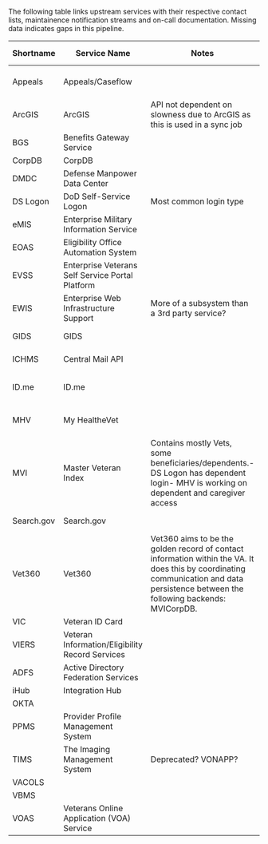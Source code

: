 The following table links upstream services with their respective contact lists, maintainence notification streams and on-call documentation. Missing data indicates gaps in this pipeline.

| Shortname  	| Service Name                                     	| Notes                                                                                                                                                                                	| Outage/Maintenance                                                                                                                                                                                                       	| Mailing Lists         	| Contacts                                                                                                                                                                     	| Monitoring                                                                                      	| Alerting 	| VFT Docs                                                                                                                                                   	| Devops Docs                                                                                                                                                             	| Products                                                       	| Child Dependencies 	|
|------------	|--------------------------------------------------	|--------------------------------------------------------------------------------------------------------------------------------------------------------------------------------------	|--------------------------------------------------------------------------------------------------------------------------------------------------------------------------------------------------------------------------	|-----------------------	|------------------------------------------------------------------------------------------------------------------------------------------------------------------------------	|-------------------------------------------------------------------------------------------------	|----------	|------------------------------------------------------------------------------------------------------------------------------------------------------------	|-------------------------------------------------------------------------------------------------------------------------------------------------------------------------	|----------------------------------------------------------------	|--------------------	|
| Appeals    	| Appeals/Caseflow                                 	|                                                                                                                                                                                      	| [:link:](https://monitor.cf.ds.va.gov/)                                                                                                                                                                                  	|                       	|                                                                                                                                                                              	| http://grafana.vfs.va.gov/dashboard/db/backend-service-report?orgId=1&var-service=AppealsStatus 	|          	|                                                                                                                                                            	| [:link:](https://github.com/department-of-veterans-affairs/devops/blob/master/docs/External%20Service%20Integrations/Appeals.md#key-contacts)                           	| Appeals Status,Claims Status                                   	| BGS,VACOLS         	|
| ArcGIS     	| ArcGIS                                           	| API not dependent on slowness due to ArcGIS as this is used in a sync job                                                                                                            	| [:link:](https://github.com/department-of-veterans-affairs/devops/blob/master/docs/External%20Service%20Integrations/ArcGIS.com.md#outage-status-and-maintenance-windows)                                                	|                       	| [:link:](https://github.com/department-of-veterans-affairs/devops/blob/master/docs/External%20Service%20Integrations/ArcGIS.com.md#contacts)                                 	|                                                                                                 	|          	|                                                                                                                                                            	| [:link:](https://github.com/department-of-veterans-affairs/devops/blob/master/docs/External%20Service%20Integrations/ArcGIS.com.md)                                     	| Facility Locator                                               	|                    	|
| BGS        	| Benefits Gateway Service                         	|                                                                                                                                                                                      	|                                                                                                                                                                                                                          	|                       	|                                                                                                                                                                              	|                                                                                                 	|          	| [:link:](https://github.com/department-of-veterans-affairs/vets.gov-team/tree/master/Practice%20Areas/Engineering/Data#viers)                              	|                                                                                                                                                                         	| Letters,Claims Status                                          	|                    	|
| CorpDB     	| CorpDB                                           	|                                                                                                                                                                                      	|                                                                                                                                                                                                                          	|                       	|                                                                                                                                                                              	|                                                                                                 	|          	|                                                                                                                                                            	|                                                                                                                                                                         	|                                                                	|                    	|
| DMDC       	| Defense Manpower Data Center                     	|                                                                                                                                                                                      	|                                                                                                                                                                                                                          	|                       	|                                                                                                                                                                              	|                                                                                                 	|          	|                                                                                                                                                            	|                                                                                                                                                                         	|                                                                	|                    	|
| DS Logon   	| DoD Self-Service Logon                           	| Most common login type                                                                                                                                                               	|                                                                                                                                                                                                                          	|                       	|                                                                                                                                                                              	|                                                                                                 	|          	|                                                                                                                                                            	| [:link:](https://github.com/department-of-veterans-affairs/devops/blob/master/docs/External%20Service%20Integrations/DS_logon.md#outage-status-and-maintenance-windows) 	|                                                                	| DMDC               	|
| eMIS       	| Enterprise Military Information Service          	|                                                                                                                                                                                      	|                                                                                                                                                                                                                          	|                       	|                                                                                                                                                                              	|                                                                                                 	|          	| [:link:](https://github.com/department-of-veterans-affairs/vets.gov-team/tree/master/Practice%20Areas/Engineering/Data#emis)                               	|                                                                                                                                                                         	| Veterans ID Card,User Profile,Login                            	|                    	|
| EOAS       	| Eligibility Office Automation System             	|                                                                                                                                                                                      	|                                                                                                                                                                                                                          	|                       	| [:link:](https://github.com/department-of-veterans-affairs/devops/blob/kfrz-patch-1/docs/External%20Service%20Integrations/Pre-Needs%20Burial.md#key-contacts)               	|                                                                                                 	|          	| [:link:](https://github.com/department-of-veterans-affairs/vets.gov-team/tree/master/Practice%20Areas/Engineering/Data#eoas)                               	| [:link:](https://github.com/department-of-veterans-affairs/devops/blob/kfrz-patch-1/docs/External%20Service%20Integrations/Pre-Needs%20Burial.md#key-contacts)          	| Pre-Needs Burial                                               	|                    	|
| EVSS       	| Enterprise Veterans Self Service Portal Platform 	|                                                                                                                                                                                      	| [:link:](https://github.com/department-of-veterans-affairs/devops/blob/master/docs/External%20Service%20Integrations/Enterprise%20Veteran%20Self%20Service%20Portal%20Platform.md#outage-status-and-maintenance-windows) 	|                       	|                                                                                                                                                                              	| http://grafana.vfs.va.gov/dashboard/db/evss?orgId=1                                             	|          	| [:link:](https://github.com/department-of-veterans-affairs/vets.gov-team/tree/master/Practice%20Areas/Engineering/Data#evss)                               	|                                                                                                                                                                         	| Claims Status,Appeals Status,Letters,Forms                     	|                    	|
| EWIS       	| Enterprise Web Infrastructure Support            	| More of a subsystem than a 3rd party service?                                                                                                                                        	|                                                                                                                                                                                                                          	|                       	| [:link:](https://github.com/department-of-veterans-affairs/devops/blob/master/docs/External%20Service%20Integrations/EWIS.md#key-contacts)                                   	| http://grafana.vfs.va.gov/dashboard/db/vaec-connectivity?orgId=1                                	|          	| [:link:](https://github.com/department-of-veterans-affairs/vets.gov-team/tree/master/Practice%20Areas/Engineering/Data#ewis)                               	| [:link:](https://github.com/department-of-veterans-affairs/devops/blob/master/docs/External%20Service%20Integrations/EWIS.md)                                           	| Teamsite                                                       	|                    	|
| GIDS       	| GIDS                                             	|                                                                                                                                                                                      	|                                                                                                                                                                                                                          	|                       	|                                                                                                                                                                              	|                                                                                                 	|          	|                                                                                                                                                            	|                                                                                                                                                                         	| GI Bill Comparison Tool                                        	|                    	|
| ICHMS      	| Central Mail API                                 	|                                                                                                                                                                                      	|                                                                                                                                                                                                                          	|                       	|                                                                                                                                                                              	| http://grafana.vfs.va.gov/dashboard/db/backend-service-report?orgId=1&var-service=CentralMail   	|          	| [:link:](https://github.com/department-of-veterans-affairs/vets.gov-team/tree/master/Practice%20Areas/Engineering/Data#central-mail-api)                   	| [:link:](https://github.com/department-of-veterans-affairs/devops/blob/master/docs/External%20Service%20Integrations/Central%20Mail%20API%20-%20ICMHS.md)               	| Forms                                                          	|                    	|
| ID.me      	| ID.me                                            	|                                                                                                                                                                                      	| [:link:](https://github.com/department-of-veterans-affairs/devops/blob/master/docs/External%20Service%20Integrations/ID.me.md#outage-status-and-maintenance-windows)                                                     	|                       	| [:link:](https://github.com/department-of-veterans-affairs/devops/blob/master/docs/External%20Service%20Integrations/ID.me.md#contacts)                                      	|                                                                                                 	|          	|                                                                                                                                                            	| [:link:](https://github.com/department-of-veterans-affairs/devops/blob/master/docs/External%20Service%20Integrations/ID.me.md)                                          	| DS Logon Sign In,ID.me Sign In,User Profile                    	|                    	|
| MHV        	| My HealtheVet                                    	|                                                                                                                                                                                      	| [:link:](https://github.com/department-of-veterans-affairs/devops/blob/master/docs/External%20Service%20Integrations/My%20Healthe%20Vet.md#maintenance-windows)                                                          	|                       	| [:link:](https://github.com/department-of-veterans-affairs/devops/blob/master/docs/External%20Service%20Integrations/My%20Healthe%20Vet.md#key-contacts)                     	| http://grafana.vfs.va.gov/dashboard/db/external-service-status?from=now-6h&to=now               	|          	| [:link:](https://github.com/department-of-veterans-affairs/vets.gov-team/tree/master/Practice%20Areas/Engineering/Data#mhv-api-gateway)                    	| [:link:](https://github.com/department-of-veterans-affairs/devops/blob/master/docs/External%20Service%20Integrations/My%20Healthe%20Vet.md)                             	| Letters,MHV Sign In,Prescriptions,Secure Messaging,Blue Button 	|                    	|
| MVI        	| Master Veteran Index                             	| Contains mostly Vets, some beneficiaries/dependents.- DS Logon has dependent login- MHV is working on dependent and caregiver access                                                 	| [:link:](https://github.com/department-of-veterans-affairs/devops/blob/master/docs/External%20Service%20Integrations/Master%20Veterans%20Index.md#scheduled-down-times)                                                  	|                       	| [:link:](https://github.com/department-of-veterans-affairs/devops/blob/master/docs/External%20Service%20Integrations/Master%20Veterans%20Index.md#contacts)                  	| http://grafana.vfs.va.gov/dashboard/db/mvi?orgId=1&from=now-12h&to=now                          	|          	| [:link:](https://github.com/department-of-veterans-affairs/vets.gov-team/tree/master/Practice%20Areas/Engineering/Data#mvi)                                	| [:link:](https://github.com/department-of-veterans-affairs/devops/blob/master/docs/External%20Service%20Integrations/Master%20Veterans%20Index.md)                      	|                                                                	|                    	|
| Search.gov 	| Search.gov                                       	|                                                                                                                                                                                      	| [:link:](https://github.com/department-of-veterans-affairs/devops/blob/master/docs/External%20Service%20Integrations/Search.gov.md#status-page)                                                                          	|                       	| [:link:](https://github.com/department-of-veterans-affairs/devops/blob/master/docs/External%20Service%20Integrations/Search.gov.md#contacts)                                 	| http://grafana.vfs.va.gov/dashboard/db/search-gov?orgId=1                                       	|          	| [:link:](https://github.com/department-of-veterans-affairs/vets.gov-team/tree/master/Practice%20Areas/Engineering/Data#searchgov)                          	| [:link:](https://github.com/department-of-veterans-affairs/devops/blob/master/docs/External%20Service%20Integrations/Search.gov.md)                                     	| Search                                                         	|                    	|
| Vet360     	| Vet360                                           	| Vet360 aims to be the golden record of contact information within the VA. It does this by coordinating communication and data persistence between the following backends: MVICorpDB. 	|                                                                                                                                                                                                                          	| VET360PROD, VET360 PM 	| [:link:](https://github.com/department-of-veterans-affairs/devops/blob/kfrz-patch-1/docs/External%20Service%20Integrations/Vet360.md#contacts)                               	| http://grafana.vfs.va.gov/dashboard/db/vet360?orgId=1                                           	|          	| [:link:](https://github.com/department-of-veterans-affairs/vets.gov-team/tree/master/Practice%20Areas/Engineering/Data#vet360)                             	| [:link:](https://github.com/department-of-veterans-affairs/devops/blob/kfrz-patch-1/docs/External%20Service%20Integrations/Vet360.md)                                   	| User Profile,User Model                                        	| MVI,CorpDB         	|
| VIC        	| Veteran ID Card                                  	|                                                                                                                                                                                      	|                                                                                                                                                                                                                          	|                       	|                                                                                                                                                                              	|                                                                                                 	|          	|                                                                                                                                                            	|                                                                                                                                                                         	|                                                                	|                    	|
| VIERS      	| Veteran Information/Eligibility Record Services  	|                                                                                                                                                                                      	|                                                                                                                                                                                                                          	|                       	|                                                                                                                                                                              	|                                                                                                 	|          	| [:link:](https://github.com/department-of-veterans-affairs/vets.gov-team/tree/master/Practice%20Areas/Engineering/Data#viers)                              	|                                                                                                                                                                         	| Veterans ID Card,Claims Status                                 	|                    	|
| ADFS       	| Active Directory Federation Services             	|                                                                                                                                                                                      	|                                                                                                                                                                                                                          	|                       	| [:link:](https://github.com/department-of-veterans-affairs/devops/blob/master/docs/External%20Service%20Integrations/Active%20Directory%20Federation%20Services.md#contacts) 	|                                                                                                 	|          	|                                                                                                                                                            	| [:link:](https://github.com/department-of-veterans-affairs/devops/blob/master/docs/External%20Service%20Integrations/Active%20Directory%20Federation%20Services.md)     	|                                                                	|                    	|
| iHub       	| Integration Hub                                  	|                                                                                                                                                                                      	|                                                                                                                                                                                                                          	|                       	|                                                                                                                                                                              	|                                                                                                 	|          	| [:link:](https://github.com/department-of-veterans-affairs/vets.gov-team/tree/master/Practice%20Areas/Engineering/Data#ihub)                               	| [:link:](https://github.com/department-of-veterans-affairs/devops/blob/kfrz-patch-1/docs/External%20Service%20Integrations/iHub.md)                                     	|                                                                	|                    	|
| OKTA       	|                                                  	|                                                                                                                                                                                      	|                                                                                                                                                                                                                          	|                       	|                                                                                                                                                                              	|                                                                                                 	|          	|                                                                                                                                                            	|                                                                                                                                                                         	|                                                                	|                    	|
| PPMS       	| Provider Profile Management System               	|                                                                                                                                                                                      	|                                                                                                                                                                                                                          	|                       	|                                                                                                                                                                              	|                                                                                                 	|          	|                                                                                                                                                            	|                                                                                                                                                                         	|                                                                	|                    	|
| TIMS       	| The Imaging Management System                    	| Deprecated? VONAPP?                                                                                                                                                                  	|                                                                                                                                                                                                                          	|                       	|                                                                                                                                                                              	|                                                                                                 	|          	| [:link:](https://github.com/department-of-veterans-affairs/vets.gov-team/tree/master/Practice%20Areas/Engineering/Data#the-imaging-management-system-tims) 	| [:link:](https://github.com/department-of-veterans-affairs/devops/blob/kfrz-patch-1/docs/External%20Service%20Integrations/The%20Imaging%20Management%20System.md)      	|                                                                	|                    	|
| VACOLS     	|                                                  	|                                                                                                                                                                                      	|                                                                                                                                                                                                                          	|                       	|                                                                                                                                                                              	|                                                                                                 	|          	|                                                                                                                                                            	|                                                                                                                                                                         	|                                                                	|                    	|
| VBMS       	|                                                  	|                                                                                                                                                                                      	|                                                                                                                                                                                                                          	|                       	|                                                                                                                                                                              	|                                                                                                 	|          	|                                                                                                                                                            	|                                                                                                                                                                         	|                                                                	|                    	|
| VOAS       	| Veterans Online Application (VOA) Service        	|                                                                                                                                                                                      	|                                                                                                                                                                                                                          	|                       	|                                                                                                                                                                              	|                                                                                                 	|          	|                                                                                                                                                            	|                                                                                                                                                                         	|                                                                	|                    	|
